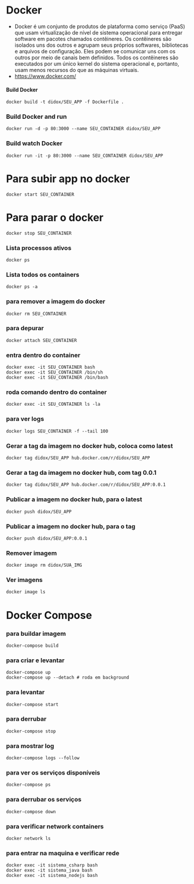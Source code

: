 # Docker
- Docker é um conjunto de produtos de plataforma como serviço (PaaS) que usam virtualização de nível de sistema operacional para entregar software em pacotes chamados contêineres. Os contêineres são isolados uns dos outros e agrupam seus próprios softwares, bibliotecas e arquivos de configuração. Eles podem se comunicar uns com os outros por meio de canais bem definidos. Todos os contêineres são executados por um único kernel do sistema operacional e, portanto, usam menos recursos do que as máquinas virtuais.
- https://www.docker.com/

#### Build Docker
```shell
docker build -t didox/SEU_APP -f Dockerfile .
```

### Build Docker and run
```shell
docker run -d -p 80:3000 --name SEU_CONTAINER didox/SEU_APP
```

### Build watch Docker
```shell
docker run -it -p 80:3000 --name SEU_CONTAINER didox/SEU_APP
```

# Para subir app no docker
```shell
docker start SEU_CONTAINER
```

# Para parar o docker
```shell
docker stop SEU_CONTAINER
```

### Lista processos ativos
```shell
docker ps
```

### Lista todos os containers
```shell
docker ps -a
```

### para remover a imagem do docker
```shell
docker rm SEU_CONTAINER
```

### para depurar
```shell
docker attach SEU_CONTAINER
```

### entra dentro do container
```shell
docker exec -it SEU_CONTAINER bash
docker exec -it SEU_CONTAINER /bin/sh
docker exec -it SEU_CONTAINER /bin/bash
```

### roda comando dentro do container
```shell
docker exec -it SEU_CONTAINER ls -la
```

### para ver logs
```shell
docker logs SEU_CONTAINER -f --tail 100
```

### Gerar a tag da imagem no docker hub, coloca como latest
```shell
docker tag didox/SEU_APP hub.docker.com/r/didox/SEU_APP
```

### Gerar a tag da imagem no docker hub, com tag 0.0.1
```shell
docker tag didox/SEU_APP hub.docker.com/r/didox/SEU_APP:0.0.1
```

### Publicar a imagem no docker hub, para o latest
```shell
docker push didox/SEU_APP
```

### Publicar a imagem no docker hub, para o tag 
```shell
docker push didox/SEU_APP:0.0.1
```

### Remover imagem
```shell
docker image rm didox/SUA_IMG
```

### Ver imagens
```shell
docker image ls
```

# Docker Compose

### para buildar imagem
```shell
docker-compose build
```

### para criar e levantar
```shell
docker-compose up
docker-compose up --detach # roda em background
```

### para levantar
```shell
docker-compose start
```

### para derrubar
```shell
docker-compose stop
```

### para mostrar log
```shell
docker-compose logs --follow
```

### para ver os serviços disponíveis
```shell
docker-compose ps
```

### para derrubar os serviços
```shell
docker-compose down
```

### para verificar network containers
```shell
docker network ls
```

### para entrar na maquina e verificar rede
```shell
docker exec -it sistema_csharp bash
docker exec -it sistema_java bash
docker exec -it sistema_nodejs bash
```
